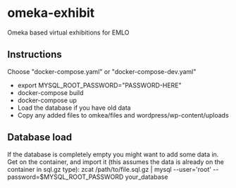 # omeka-exhibit
Omeka based virtual exhibitions for EMLO


## Instructions
Choose "docker-compose.yaml" or "docker-compose-dev.yaml"

- export MYSQL_ROOT_PASSWORD="PASSWORD-HERE"
- docker-compose build 
- docker-compose up
- Load the database if you have old data
- Copy any added files to omkea/files and wordpress/wp-content/uploads

## Database load
If the database is completely empty you might want to add some data in. Get on the container, and import it (this assumes the data is already on the container in sql.gz type):
    zcat /path/to/file.sql.gz | mysql --user='root' --password=$MYSQL_ROOT_PASSWORD your_database
    
 